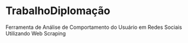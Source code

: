 # TrabalhoDiplomação
Ferramenta de Análise de Comportamento do Usuário em Redes Sociais Utilizando Web Scraping
